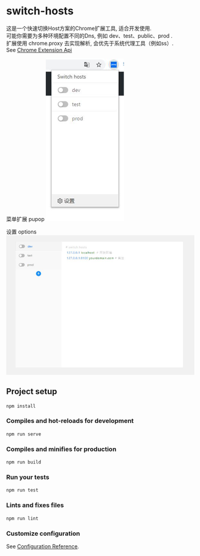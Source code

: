 # switch-hosts
这是一个快速切换Host方案的Chrome扩展工具, 适合开发使用.  
可能你需要为多种环境配置不同的Dns, 例如 dev、test、public、prod .  
扩展使用 chrome.proxy 去实现解析, 会优先于系统代理工具（例如ss）.  
See [Chrome Extension Api](https://developer.chrome.com/extensions/proxy) 

菜单扩展 pupop 
![image](https://github.com/besfro/switch-hosts/blob/master/public/pupop.jpg)

设置 options 
![image](https://github.com/besfro/switch-hosts/blob/master/public/options.jpg)

## Project setup
```
npm install
```

### Compiles and hot-reloads for development
```
npm run serve
```

### Compiles and minifies for production
```
npm run build
```

### Run your tests
```
npm run test
```

### Lints and fixes files
```
npm run lint
```

### Customize configuration
See [Configuration Reference](https://cli.vuejs.org/config/).


